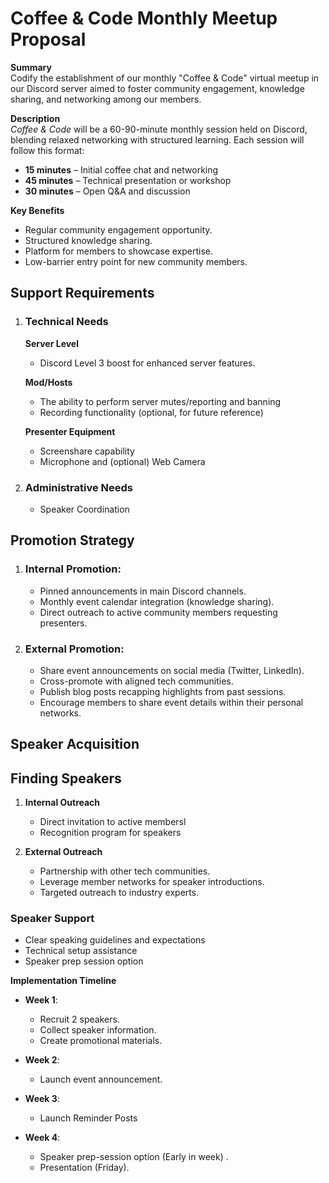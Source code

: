 # Coffee & Code Monthly Meetup Proposal

**Summary**  
Codify the establishment of our monthly "Coffee & Code" virtual meetup in our Discord server aimed to foster community engagement, knowledge sharing, and networking among our members.

**Description**  
*Coffee & Code* will be a 60-90-minute monthly session held  on Discord, blending relaxed networking with structured learning. Each session will follow this format:

- **15 minutes** – Initial coffee chat and networking
- **45 minutes** – Technical presentation or workshop
- **30 minutes** – Open Q&A and discussion

**Key Benefits**  
-  Regular community engagement opportunity.
-  Structured knowledge sharing.
-  Platform for members to showcase expertise.
-  Low-barrier entry point for new community members.

## Support Requirements 

1. ### **Technical Needs**
    
    **Server Level**
     - Discord Level 3 boost for enhanced server features.

    **Mod/Hosts**
     - The ability to perform server mutes/reporting and banning
     - Recording functionality (optional, for future reference)

   
     **Presenter Equipment**
      - Screenshare capability
      - Microphone and (optional) Web Camera

2. ###  **Administrative Needs**
   - Speaker Coordination

## Promotion Strategy


1. ### **Internal Promotion**:
   - Pinned announcements in main Discord channels.
   - Monthly event calendar integration (knowledge sharing).
   - Direct outreach to active community members requesting presenters.

2. ### **External Promotion**:
   - Share event announcements on social media (Twitter, LinkedIn).
   - Cross-promote with aligned tech communities.
   - Publish blog posts recapping highlights from past sessions.
   - Encourage members to share event details within their personal networks.

## Speaker Acquisition

## **Finding Speakers**

1. **Internal Outreach**
    - Direct invitation to active membersl
    - Recognition program for speakers

2.  **External Outreach**
     - Partnership with other tech communities.
     - Leverage member networks for speaker introductions.
     - Targeted outreach to industry experts.

### Speaker Support

- Clear speaking guidelines and expectations
- Technical setup assistance
- Speaker prep session option

**Implementation Timeline**

- **Week 1**:  
  - Recruit 2 speakers.
  - Collect speaker information.
  - Create promotional materials.

- **Week 2**:  
  - Launch event announcement.

- **Week 3**:  
  - Launch Reminder Posts

- **Week 4**:  
  - Speaker prep-session option (Early in week) .
  - Presentation (Friday).

